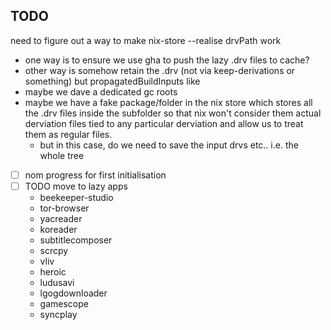 ## TODO

need to figure out a way to make nix-store --realise drvPath work

- one way is to ensure we use gha to push the lazy .drv files to cache?
- other way is somehow retain the .drv (not via keep-derivations or something)
  but propagatedBuildInputs like
- maybe we dave a dedicated gc roots
- maybe we have a fake package/folder in the nix store which stores all the .drv
  files inside the subfolder so that nix won't consider them actual derviation
  files tied to any particular derviation and allow us to treat them as regular
  files.
  - but in this case, do we need to save the input drvs etc.. i.e. the whole
    tree
- [ ] nom progress for first initialisation
- [ ] TODO move to lazy apps
  - beekeeper-studio
  - tor-browser
  - yacreader
  - koreader
  - subtitlecomposer
  - scrcpy
  - vliv
  - heroic
  - ludusavi
  - lgogdownloader
  - gamescope
  - syncplay

